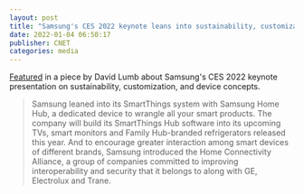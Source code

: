 ```yaml
---
layout: post
title: "Samsung's CES 2022 keynote leans into sustainability, customization and device concepts"
date: 2022-01-04 06:50:17
publisher: CNET
categories: media
---
```


[Featured][ln1] in a piece by David Lumb about Samsung's CES 2022 keynote presentation on sustainability, customization, and device concepts.

> Samsung leaned into its SmartThings system with Samsung Home Hub, a dedicated device to wrangle all your smart products. The company will build its SmartThings Hub software into its upcoming TVs, smart monitors and Family Hub-branded refrigerators released this year. And to encourage greater interaction among smart devices of different brands, Samsung introduced the Home Connectivity Alliance, a group of companies committed to improving interoperability and security that it belongs to along with GE, Electrolux and Trane.

[ln1]: https://www.cnet.com/tech/tech-industry/samsungs-ces-2022-keynote-leans-into-sustainability-customization-and-device-concepts/ "Samsung's CES 2022 keynote leans into sustainability, customization and device concepts"

